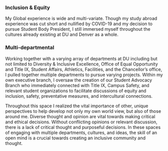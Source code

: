 ### Inclusion & Equity
My Global experience is wide and multi-variate. Though my study abroad experience was cut short and nullified by COVID-19 and my decision to pursue Student Body President, I still immersed myself throughout the cultures already existing at DU and Denver as a whole. 

### Multi-departmental 

Working together with a varying array of departments at DU including but not limited to Diversity & Inclusive Excellence, Office of Equal Opportunity and Title IX, Student Affairs, Athletics, Facilities, and the Chancellor’s office, I pulled together multiple departments to pursue varying projects. Within my own executive branch, I oversaw the creation of our Student Advocacy Branch who immediately connected with Title IX, Campus Safety, and relevant student organizations to facilitate discussions of equity and inclusion, safety, preventative measures, and intercultural connections. 

Throughout this space I realized the vital importance of other, unique perspectives to help develop not only my own world view, but also of those around me. Diverse thought and opinion are vital towards making critical and ethical decisions. Without conflicting opinions or relevant discussion, there is a lack of critical thought and purposeful decisions. In these spaces of engaging with multiple departments, cultures, and ideas, the skill of an open mind is a crucial towards creating an inclusive community and thought. 

 

